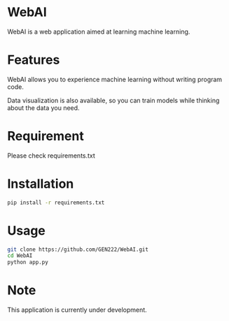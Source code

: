 # WebAI

WebAI is a web application aimed at learning machine learning.

# Features

WebAI allows you to experience machine learning without writing program code.

Data visualization is also available, so you can train models while thinking about the data you need.

# Requirement

Please check requirements.txt

# Installation

```bash
pip install -r requirements.txt
```
# Usage

```bash
git clone https://github.com/GEN222/WebAI.git
cd WebAI
python app.py
```


# Note

This application is currently under development.



